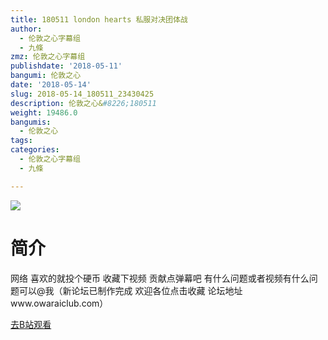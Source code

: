 ```yaml
---
title: 180511 london hearts 私服对决团体战
author:
  - 伦敦之心字幕组
  - 九條
zmz: 伦敦之心字幕组
publishdate: '2018-05-11'
bangumi: 伦敦之心
date: '2018-05-14'
slug: 2018-05-14_180511_23430425
description: 伦敦之心&#8226;180511
weight: 19486.0
bangumis:
  - 伦敦之心
tags:
categories:
  - 伦敦之心字幕组
  - 九條

---
```

![](https://i.imgur.com/bVB3jHv.jpg)
# 简介  
网络
喜欢的就投个硬币 收藏下视频 贡献点弹幕吧 有什么问题或者视频有什么问题可以@我（新论坛已制作完成 欢迎各位点击收藏 论坛地址www.owaraiclub.com）  

[去B站观看](https://www.bilibili.com/video/av23430425/)
 
